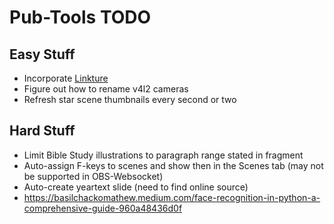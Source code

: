 # Pub-Tools TODO

## Easy Stuff

* Incorporate [Linkture](https://github.com/erykjj/linkture)
* Figure out how to rename v4l2 cameras
* Refresh star scene thumbnails every second or two

## Hard Stuff

* Limit Bible Study illustrations to paragraph range stated in fragment
* Auto-assign F-keys to scenes and show then in the Scenes tab (may not be supported in OBS-Websocket)
* Auto-create yeartext slide (need to find online source)
* https://basilchackomathew.medium.com/face-recognition-in-python-a-comprehensive-guide-960a48436d0f

